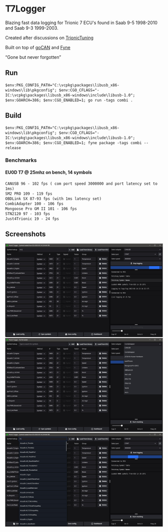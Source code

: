 # T7Logger

Blazing fast data logging for Trionic 7 ECU's found in Saab 9-5 1998-2010 and Saab 9-3 1999-2003.

Created after discussions on [TrionicTuning](https://www.trionictuning.com/forum/viewtopic.php?f=34&t=14297)

Built on top of [goCAN](https://github.com/roffe/gocan) and [Fyne](https://fyne.io/)

“Gone but never forgotten”

## Run
    $env:PKG_CONFIG_PATH="C:\vcpkg\packages\libusb_x86-windows\lib\pkgconfig"; $env:CGO_CFLAGS="-IC:\vcpkg\packages\libusb_x86-windows\include\libusb-1.0"; $env:GOARCH=386; $env:CGO_ENABLED=1; go run -tags combi .

## Build
    $env:PKG_CONFIG_PATH="C:\vcpkg\packages\libusb_x86-windows\lib\pkgconfig"; $env:CGO_CFLAGS="-IC:\vcpkg\packages\libusb_x86-windows\include\libusb-1.0"; $env:GOARCH=386; $env:CGO_ENABLED=1; fyne package -tags combi --release

### Benchmarks

#### EU0D T7 @ 25mhz on bench, 14 symbols

    CANUSB 96 - 102 fps ( com port speed 3000000 and port latency set to 1ms)
    SM2 PRO 109 - 119 fps
    OBDLink SX 87-93 fps (with 1ms latency set)
    CombiAdapter 100 - 106 fps
    Mongoose Pro GM II 101 - 106 fps
    STN2120 97 - 103 fps
    Just4Trionic 19 - 24 fps

## Screenshots
![](t7logger.jpg)
![](t7logger1.jpg)
![](t7logger2.jpg)